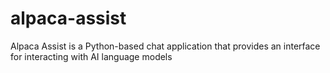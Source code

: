 # alpaca-assist
Alpaca Assist is a Python-based chat application that provides an interface for interacting with AI language models

